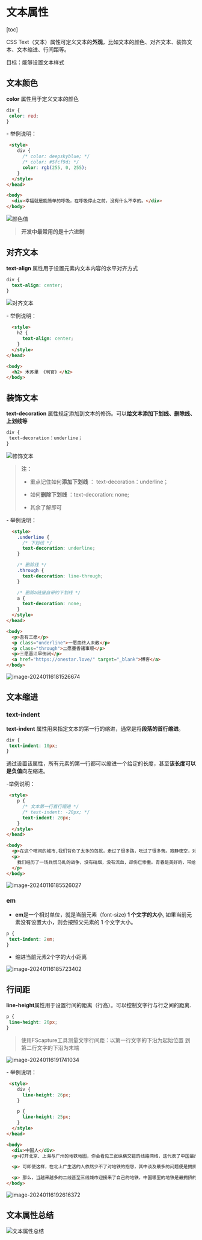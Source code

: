 # 文本属性

[toc]





CSS Text（文本）属性可定义文本的**外观**，比如文本的颜色、对齐文本、装饰文本、文本缩进、行间距等。

目标：能够设置文本样式



## 文本颜色

**color** 属性用于定义文本的颜色

```css
div { 
 color: red;
}
```

\- 举例说明：

```html
 <style>
    div {
      /* color: deepskyblue; */
      /* color: #5fcf9d; */
      color: rgb(255, 0, 255);
    }
  </style>
</head>

<body>
  <div>幸福就是能简单的呼吸，在呼吸停止之前，没有什么不幸的。</div>
</body>
```



![颜色值](http://images.newstar.net.cn/sally-imgs%E9%A2%9C%E8%89%B2%E5%80%BC.png)

> **开发中最常用的是十六进制**







## 对齐文本

**text-align** 属性用于设置元素内文本内容的水平对齐方式

```css
div {
  text-align: center;
}
```

![对齐文本](http://images.newstar.net.cn/sally-imgs%E5%AF%B9%E9%BD%90%E6%96%87%E6%9C%AC.png)



\- 举例说明：

```html
  <style>
    h2 {
      text-align: center;
    }
  </style>
</head>

<body>
  <h2> 木苏里 《判官》</h2>
</body>
```





## 装饰文本

**text-decoration** 属性规定添加到文本的修饰。可以**给文本添加下划线、删除线、上划线等**

```css
div { 
 text-decoration：underline；
}
```

![修饰文本](http://images.newstar.net.cn/sally-imgs%E4%BF%AE%E9%A5%B0%E6%96%87%E6%9C%AC.png)

> **注：** 
>
> * 重点记住如何**添加下划线** ： text-decoration：underline；
>
> * 如何**删除下划线** ：text-decoration: none;
> * 其余了解即可



\- 举例说明：

```html
  <style>
    .underline {
      /* 下划线 */
      text-decoration: underline;
    }

    /* 删除线 */
    .through {
      text-decoration: line-through;
    }

    /* 删除a链接自带的下划线 */
    a {
      text-decoration: none;
    }
  </style>
</head>

<body>
  <p>吾有三愿</p>
  <p class="underline">一愿曲终人未散</p>
  <p class="through">二愿墨香诸事顺</p>
  <p>三愿晋江早倒闭</p>
  <a href="https://onestar.love/" target="_blank">博客</a>
</body>
```

![image-20240116181526674](http://images.newstar.net.cn/sally-imgsimage-20240116181526674.png) 





## 文本缩进

### text-indent

**text-indent** 属性用来指定文本的第一行的缩进，通常是将**段落的首行缩进**。

```css
div { 
 text-indent: 10px;
}
```

通过设置该属性，所有元素的第一行都可以缩进一个给定的长度，甚至**该长度可以是负值**向左缩进。

 

\-举例说明：

```html
 <style>
    p {
      /* 文本第一行首行缩进 */
      /* text-indent: -20px; */
      text-indent: 20px;
    }
  </style>
</head>

<body>
  <p>在这个喧闹的城市,我们背负了太多的包袱，走过了很多路，吃过了很多苦。寂静夜空，对天仰望，尘世间寻找心灵的安慰，我希望这些文字感动了你。</p>
  <p>
    我们经历了一场兵慌马乱的战争，没有硝烟，没有流血，却伤亡惨重。青春是美好的，带给了我们很多的快乐和激情，可是青春又是悲伤的，当有一天青春不在了，我们会拼命的去怀念，听到一首熟悉的老歌，我们会跟着旋律哼唱几句，看到一张发黄的旧照片，我们的心会百感交织，走在曾经熟悉的校园，会想起自己曾经的初恋，曾经被自己深爱的那个她，现在又过得怎样了，心中有太多太多的感触，同时也会问自己，我的青春去哪了?那年匆匆，还是匆匆那年。
  </p>
</body>
```

![image-20240116185526027](http://images.newstar.net.cn/sally-imgsimage-20240116185526027.png) 



### em

* **em**是一个相对单位，就是当前元素（font-size) **1 个文字的大小**, 如果当前元素没有设置大小，则会按照父元素的 1 个文字大小。

```css
p { 
 text-indent: 2em;
}
```

* 缩进当前元素2个字的大小距离 

![image-20240116185723402](http://images.newstar.net.cn/sally-imgsimage-20240116185723402.png) 







## 行间距

**line-height**属性用于设置行间的距离（行高）。可以控制文字行与行之间的距离.

```css
p { 
 line-height: 26px;
}
```

> 使用FScapture工具测量文字行间距：以第一行文字的下沿为起始位置 到 第二行文字的下沿为末端

![image-20240116191741034](http://images.newstar.net.cn/sally-imgsimage-20240116191741034.png) 



\- 举例说明：

```html
 <style>
    div {
      line-height: 26px;
    }

    p {
      line-height: 25px;
    }
  </style>
</head>

<body>
  <div>中国人</div>
  <p>打开北京、上海与广州的地铁地图，你会看见三张纵横交错的线路网络，这代表了中国最成熟的三套城市轨道交通系统。</p>

  <p> 可即使这样，在北上广生活的人依然少不了对地铁的抱怨，其中谈及最多的问题便是拥挤——对很多人而言，每次挤地铁的过程，都像是一场硬仗。更何况，还都是败仗居多。</p>

  <p> 那么，当越来越多的二线甚至三线城市迎接来了自己的地铁，中国哪里的地铁是最拥挤的呢？</p>
</body>

```

![image-20240116192616372](http://images.newstar.net.cn/sally-imgsimage-20240116192616372.png) 



## 文本属性总结

![文本属性总结](http://images.newstar.net.cn/sally-imgs%E6%96%87%E6%9C%AC%E5%B1%9E%E6%80%A7%E6%80%BB%E7%BB%93.png)